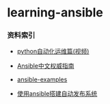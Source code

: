 # learning-ansible



### 资料索引

+ [python自动化运维篇(视频)](http://www.imooc.com/learn/853) 


+ [Ansible中文权威指南](http://www.ansible.com.cn/)
+ [ansible-examples](https://github.com/ansible/ansible-examples/)
+ [使用ansible搭建自动发布系统](http://blog.csdn.net/sunyurun/article/details/43463915)


